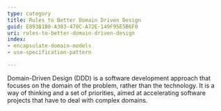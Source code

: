 ```yaml
---
type: category
title: Rules to Better Domain Driven Design
guid: E893B1B8-A383-470C-A72E-149F95E5B6F0
uri: rules-to-better-domain-driven-design
index:
- encapsulate-domain-models
- use-specification-pattern

---
```


Domain-Driven Design (DDD) is a software development approach that focuses on the domain of the problem, rather than the technology. It is a way of thinking and a set of priorities, aimed at accelerating software projects that have to deal with complex domains.
